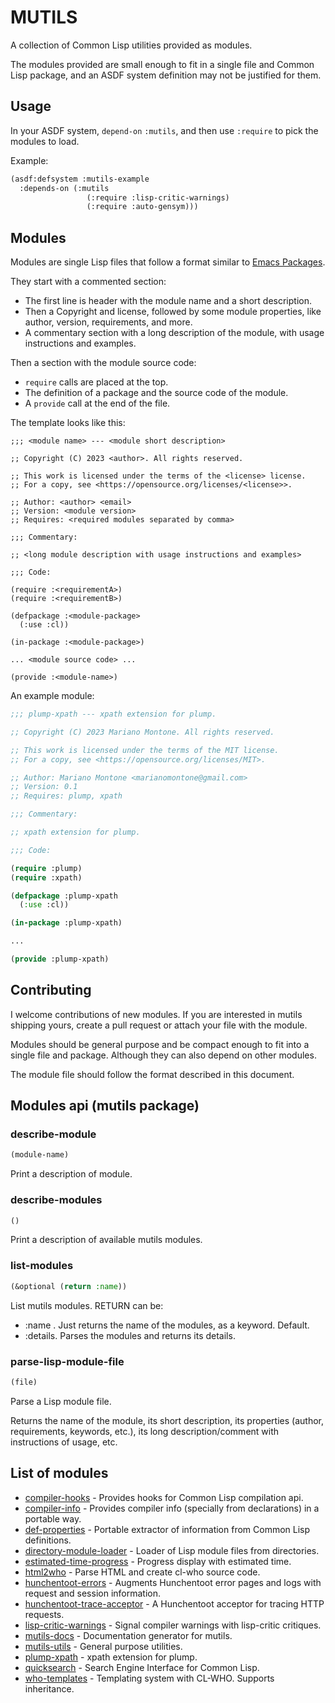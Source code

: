 # MUTILS

A collection of Common Lisp utilities provided as modules.

The modules provided are small enough to fit in a single file and Common Lisp package, and an ASDF system definition may not be justified for them.

## Usage

In your ASDF system, `depend-on` `:mutils`, and then use `:require` to pick the modules to load.

Example:

```lisp
(asdf:defsystem :mutils-example
  :depends-on (:mutils 
                 (:require :lisp-critic-warnings)
                 (:require :auto-gensym)))
```

## Modules

Modules are single Lisp files that follow a format similar to [Emacs Packages](https://www.gnu.org/software/emacs/manual/html_node/elisp/Simple-Packages.html).

They start with a commented section:

* The first line is header with the module name and a short description.
* Then a Copyright and license, followed by some module properties, like author, version, requirements, and more.
* A commentary section with a long description of the module, with usage instructions and examples.

Then a section with the module source code:

* `require` calls are placed at the top.
* The definition of a package and the source code of the module.
* A `provide` call at the end of the file.

The template looks like this:

```
;;; <module name> --- <module short description>

;; Copyright (C) 2023 <author>. All rights reserved.

;; This work is licensed under the terms of the <license> license.  
;; For a copy, see <https://opensource.org/licenses/<license>>.

;; Author: <author> <email>
;; Version: <module version>
;; Requires: <required modules separated by comma>

;;; Commentary:

;; <long module description with usage instructions and examples>

;;; Code:

(require :<requirementA>)
(require :<requirementB>)

(defpackage :<module-package>
  (:use :cl))

(in-package :<module-package>)

... <module source code> ...

(provide :<module-name>)
```

An example module:

```lisp
;;; plump-xpath --- xpath extension for plump.

;; Copyright (C) 2023 Mariano Montone. All rights reserved.

;; This work is licensed under the terms of the MIT license.  
;; For a copy, see <https://opensource.org/licenses/MIT>.

;; Author: Mariano Montone <marianomontone@gmail.com>
;; Version: 0.1
;; Requires: plump, xpath

;;; Commentary:

;; xpath extension for plump.

;;; Code:

(require :plump)
(require :xpath)

(defpackage :plump-xpath
  (:use :cl))

(in-package :plump-xpath)

...

(provide :plump-xpath)
```

## Contributing

I welcome contributions of new modules. If you are interested in mutils shipping yours, create a pull request or attach your file with the module.

Modules should be general purpose and be compact enough to fit into a single file and package. Although they can also depend on other modules.

The module file should follow the format described in this document.

## Modules api (mutils package)

### describe-module

```lisp
(module-name)
```

Print a description of module.

### describe-modules

```lisp
()
```

Print a description of available mutils modules.

### list-modules

```lisp
(&optional (return :name))
```

List mutils modules.
RETURN can be:
- :name . Just returns the name of the modules, as a keyword. Default.
- :details. Parses the modules and returns its details.

### parse-lisp-module-file

```lisp
(file)
```

Parse a Lisp module file.

Returns the name of the module, its short description,
its properties (author, requirements, keywords, etc.),
its long description/comment with instructions of usage, etc.


## List of modules

* [compiler-hooks](docs/compiler-hooks.md) - Provides hooks for Common Lisp compilation api.
* [compiler-info](docs/compiler-info.md) - Provides compiler info (specially from declarations) in a portable way.
* [def-properties](docs/def-properties.md) - Portable extractor of information from Common Lisp definitions.
* [directory-module-loader](docs/directory-module-loader.md) - Loader of Lisp module files from directories.
* [estimated-time-progress](docs/estimated-time-progress.md) - Progress display with estimated time.
* [html2who](docs/html2who.md) - Parse HTML and create cl-who source code.
* [hunchentoot-errors](docs/hunchentoot-errors.md) - Augments Hunchentoot error pages and logs with request and session information.
* [hunchentoot-trace-acceptor](docs/hunchentoot-trace-acceptor.md) - A Hunchentoot acceptor for tracing HTTP requests.
* [lisp-critic-warnings](docs/lisp-critic-warnings.md) - Signal compiler warnings with lisp-critic critiques.
* [mutils-docs](docs/mutils-docs.md) - Documentation generator for mutils.
* [mutils-utils](docs/mutils-utils.md) - General purpose utilities.
* [plump-xpath](docs/plump-xpath.md) - xpath extension for plump.
* [quicksearch](docs/quicksearch.md) - Search Engine Interface for Common Lisp.
* [who-templates](docs/who-templates.md) - Templating system with CL-WHO. Supports inheritance.
